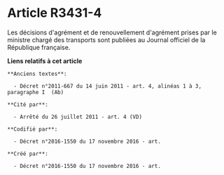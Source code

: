 # Article R3431-4

Les décisions d'agrément et de renouvellement d'agrément prises par le ministre chargé des transports sont publiées au
Journal officiel de la République française.

**Liens relatifs à cet article**

	**Anciens textes**:

	  - Décret n°2011-667 du 14 juin 2011 - art. 4, alinéas 1 à 3, paragraphe I  (Ab)

	**Cité par**:

	  - Arrêté du 26 juillet 2011 - art. 4 (VD)

	**Codifié par**:

	  - Décret n°2016-1550 du 17 novembre 2016 - art.

	**Créé par**:

	  - Décret n°2016-1550 du 17 novembre 2016 - art.
